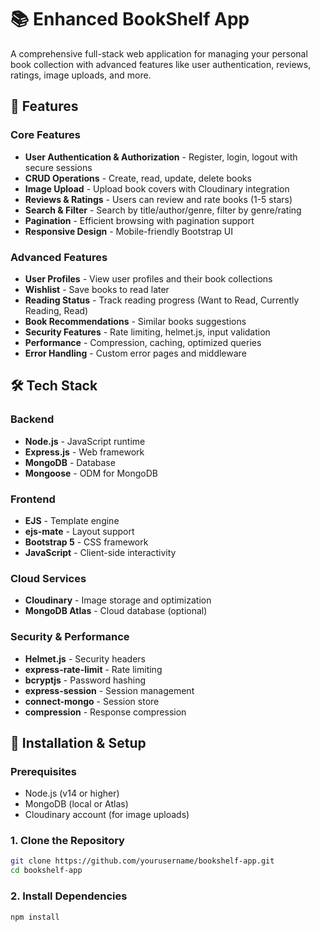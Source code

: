 # 📚 Enhanced BookShelf App

A comprehensive full-stack web application for managing your personal book collection with advanced features like user authentication, reviews, ratings, image uploads, and more.

## 🌟 Features

### Core Features
- **User Authentication & Authorization** - Register, login, logout with secure sessions
- **CRUD Operations** - Create, read, update, delete books
- **Image Upload** - Upload book covers with Cloudinary integration
- **Reviews & Ratings** - Users can review and rate books (1-5 stars)
- **Search & Filter** - Search by title/author/genre, filter by genre/rating
- **Pagination** - Efficient browsing with pagination support
- **Responsive Design** - Mobile-friendly Bootstrap UI

### Advanced Features
- **User Profiles** - View user profiles and their book collections
- **Wishlist** - Save books to read later
- **Reading Status** - Track reading progress (Want to Read, Currently Reading, Read)
- **Book Recommendations** - Similar books suggestions
- **Security Features** - Rate limiting, helmet.js, input validation
- **Performance** - Compression, caching, optimized queries
- **Error Handling** - Custom error pages and middleware

## 🛠️ Tech Stack

### Backend
- **Node.js** - JavaScript runtime
- **Express.js** - Web framework
- **MongoDB** - Database
- **Mongoose** - ODM for MongoDB

### Frontend
- **EJS** - Template engine
- **ejs-mate** - Layout support
- **Bootstrap 5** - CSS framework
- **JavaScript** - Client-side interactivity

### Cloud Services
- **Cloudinary** - Image storage and optimization
- **MongoDB Atlas** - Cloud database (optional)

### Security & Performance
- **Helmet.js** - Security headers
- **express-rate-limit** - Rate limiting
- **bcryptjs** - Password hashing
- **express-session** - Session management
- **connect-mongo** - Session store
- **compression** - Response compression

## 🚀 Installation & Setup

### Prerequisites
- Node.js (v14 or higher)
- MongoDB (local or Atlas)
- Cloudinary account (for image uploads)

### 1. Clone the Repository
```bash
git clone https://github.com/yourusername/bookshelf-app.git
cd bookshelf-app
```

### 2. Install Dependencies
```bash
npm install
```
